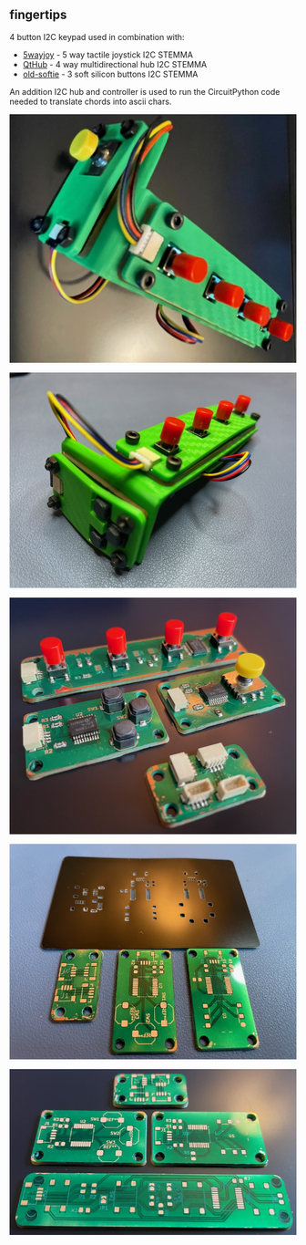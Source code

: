 
fingertips
---

4 button I2C keypad used in combination with:

* [5wayjoy](https://github.com/mikeysklar/5wayjoy) - 5 way tactile joystick I2C STEMMA
* [QtHub](https://github.com/mikeysklar/qthub) - 4 way multidirectional hub I2C STEMMA
* [old-softie](https://github.com/mikeysklar/old-softie) -  3 soft silicon buttons I2C STEMMA

An addition I2C hub and controller is used to run the CircuitPython code needed to translate chords into ascii chars.

![Screenshot](pics/3dasm.jpeg)

![Screenshot](pics/old-softie-thumbs.jpeg)

![Screenshot](pics/stuffed.jpeg)

![Screenshot](pics/stencil.jpeg)

![Screenshot](pics/cnc-laser-pcb.jpeg)
